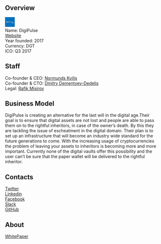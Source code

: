 ## Overview
![logo](../projects/logo/digipulse.png)  
Name:  DigiPulse  
[Website](https://www.digipulse.io/)  
Year founded: 2017  
Currency: DGT  
ICO: Q3 2017
## Staff
Co-founder & CEO: [Normunds Kvilis](../people/normunds_kvilis.md)  
Co-founder & CTO: [Dmitry Dementyev-Dedelis](../people/dmitry_dementyev-dedelis.md)  
Legal: [Rafik Misirov](../people/rafik_misirov.md)  
## Business Model
DigiPulse is creating an alternative for the last will in the digital age.Their goal is to ensure that digital assets are not lost and people are able to pass them on to the rightful inheritors, in case of the owner’s death. By this they are tackling the issue of escheatment in the digital domain. Their plan is to set up an infrastructure that will become an industry wide standard for the future generations to come. With the increasing usage of cryptocurrencies the problem of leaving your assets to inheritors is becoming more and more important. Currently none of the digital vaults offer this possibility and the user can’t be sure that the paper wallet will be delivered to the rightful inheritor.
## Contacts  
[Twitter](https://twitter.com/DigiPulseIO)  
[Linkedin](https://www.linkedin.com/company-beta/24788224/)  
[Facebook](https://www.facebook.com/digipulse.io/)  
[Slack](https://digipulseio.slack.com/)  
[GitHub](https://github.com/digipulseio/dgt-contract)    
## About  
[WhitePaper](https://www.digipulse.io/whitepaper.pdf) 
